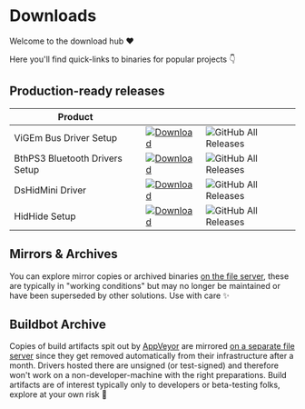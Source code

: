 # Downloads

Welcome to the download hub ❤️

Here you'll find quick-links to binaries for popular projects 👇

## Production-ready releases

| Product |  |  |
|---|---|---|
| ViGEm Bus Driver Setup | [![Download](https://img.shields.io/badge/Download-brightgreen)](https://github.com/ViGEm/ViGEmBus/releases) | ![GitHub All Releases](https://img.shields.io/github/downloads/ViGEm/ViGEmBus/total) |
| BthPS3 Bluetooth Drivers Setup | [![Download](https://img.shields.io/badge/Download-brightgreen)](https://github.com/nefarius/BthPS3/releases) | ![GitHub All Releases](https://img.shields.io/github/downloads/ViGEm/BthPS3/total) |
| DsHidMini Driver | [![Download](https://img.shields.io/badge/Download-brightgreen)](https://github.com/nefarius/DsHidMini/releases) | ![GitHub All Releases](https://img.shields.io/github/downloads/ViGEm/DsHidMini/total) |
| HidHide Setup | [![Download](https://img.shields.io/badge/Download-brightgreen)](https://github.com/nefarius/HidHide/releases) | ![GitHub All Releases](https://img.shields.io/github/downloads/ViGEm/HidHide/total) |

## Mirrors & Archives

You can explore mirror copies or archived binaries [on the file server](https://downloads.vigem.org/), these are typically in "working conditions" but may no longer be maintained or have been superseded by other solutions. Use with care ✨

## Buildbot Archive

Copies of build artifacts spit out by [AppVeyor](https://www.appveyor.com/) are mirrored [on a separate file server](https://buildbot.vigem.org/) since they get removed automatically from their infrastructure after a month. Drivers hosted there are unsigned (or test-signed) and therefore won't work on a non-developer-machine with the right preparations. Build artifacts are of interest typically only to developers or beta-testing folks, explore at your own risk 🦋
